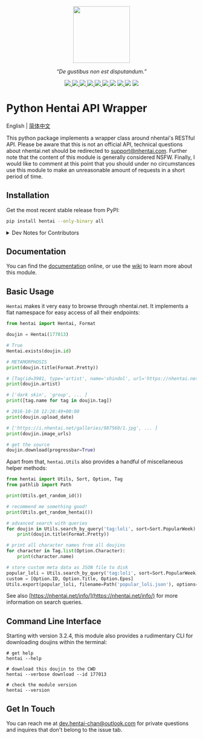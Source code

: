 <p align="center">
  <a href="https://hentaichan.pythonanywhere.com/projects/hentai" title="Project Logo">
    <img height="150" style="margin-top:15px" src="https://raw.githubusercontent.com/hentai-chan/hentai/master/docs/hentai.svg">
  </a>
</p>

<p align="center">
  <i>“De gustibus non est disputandum.”</i>
</p>

<p align="center">
    <a href="https://github.com/hentai-chan/hentai/actions?query=workflow%3ACI" title="Continuous Integration" target="_blank">
        <img src="https://github.com/hentai-chan/hentai/workflows/CI/badge.svg">
    </a>
    <a href="https://github.com/hentai-chan/hentai/actions?query=workflow%3ACodeQL" title="Code QL Analysis" target="_blank">
        <img src="https://github.com/hentai-chan/hentai/workflows/CodeQL/badge.svg">
    </a>
    <a href="https://github.com/hentai-chan/hentai/actions?query=workflow%3APyPI" title="PyPI Build" target="_blank">
        <img src="https://github.com/hentai-chan/hentai/workflows/PyPI/badge.svg">
    </a>
    <a href="https://pypi.org/project/hentai/" title="Release Version" target="_blank">
        <img src="https://img.shields.io/pypi/v/hentai?color=blue&label=Release">
    </a>
    <a href="https://www.codefactor.io/repository/github/hentai-chan/hentai" title="Code Factor" target="_blank">
        <img src="https://www.codefactor.io/repository/github/hentai-chan/hentai/badge">
    </a>
    <a href="https://codecov.io/gh/hentai-chan/hentai" title="Code Coverage" target="_blank">
        <img src="https://codecov.io/gh/hentai-chan/hentai/branch/master/graph/badge.svg?token=HOE2YZO4V6"/>
    </a>
    <a title="Supported Python Versions">
        <img src="https://img.shields.io/pypi/pyversions/hentai">
    </a>
    <a href="https://www.gnu.org/licenses/gpl-3.0.en.html" title="License Information" target="_blank">
        <img src="https://img.shields.io/badge/License-GPLv3-blue.svg">
    </a>
    <a title="Downloads per Month">
        <img src="https://img.shields.io/pypi/dm/hentai">
    </a>
    <a href="https://archive.softwareheritage.org/browse/origin/?origin_url=https://github.com/hentai-chan/hentai.git" title="Software Heritage Archive" target="_blank">
        <img src="https://archive.softwareheritage.org/badge/origin/https://github.com/hentai-chan/hentai.git/">
    </a>
</p>

# Python Hentai API Wrapper

English | [简体中文](https://github.com/hentai-chan/hentai/blob/master/README.zh.md)

This python package implements a wrapper class around nhentai's RESTful API.
Please be aware that this is not an official API, technical questions about
nhentai.net should be redirected to
[support@nhentai.com](mailto:support@nhentai.com).
Further note that the content of this module is generally considered NSFW. Finally,
I would like to comment at this point that you should under no circumstances use
this module to make an unreasonable amount of requests in a short period of time.

## Installation

Get the most recent stable release from PyPI:

```bash
pip install hentai --only-binary all
```

<details>
<summary>Dev Notes for Contributors</summary>

Alternatively, if you're looking to make a
[contribution](https://github.com/hentai-chan/hentai/blob/dev-hentai/CONTRIBUTING.md)
fork this repository and run

```bash
python -m venv venv/
source venv/bin/activate
python -m pip install --upgrade pip
pip install -r requirements.txt
# additionally install the following dependencies
pip install flake8 pytest wheel
# run all unit tests
pytest --verbose -s
# create wheel
python setup.py bdist_wheel --universal
```

Make sure to checkout `rec-hentai` so that your work is up-to-date with the next
release candidate. Don't implement any features that are incompatible with
version 3.7+ of python.

</details>

## Documentation

You can find the [documentation](https://hentaichan.pythonanywhere.com/projects/hentai)
online, or use the [wiki](https://github.com/hentai-chan/hentai/wiki) to learn more
about this module.

## Basic Usage

`Hentai` makes it very easy to browse through nhentai.net. It implements a flat
namespace for easy access of all their endpoints:

```python
from hentai import Hentai, Format

doujin = Hentai(177013)

# True
Hentai.exists(doujin.id)

# METAMORPHOSIS
print(doujin.title(Format.Pretty))

# [Tag(id=3981, type='artist', name='shindol', url='https://nhentai.net/artist/shindol/', count=279)]
print(doujin.artist)

# ['dark skin', 'group', ... ]
print([tag.name for tag in doujin.tag])

# 2016-10-18 12:28:49+00:00
print(doujin.upload_date)

# ['https://i.nhentai.net/galleries/987560/1.jpg', ... ]
print(doujin.image_urls)

# get the source
doujin.download(progressbar=True)
```

Apart from that, `hentai.Utils` also provides a handful of miscellaneous helper
methods:

```python
from hentai import Utils, Sort, Option, Tag
from pathlib import Path

print(Utils.get_random_id())

# recommend me something good!
print(Utils.get_random_hentai())

# advanced search with queries
for doujin in Utils.search_by_query('tag:loli', sort=Sort.PopularWeek):
    print(doujin.title(Format.Pretty))

# print all character names from all doujins
for character in Tag.list(Option.Character):
    print(character.name)

# store custom meta data as JSON file to disk
popular_loli = Utils.search_by_query('tag:loli', sort=Sort.PopularWeek)
custom = [Option.ID, Option.Title, Option.Epos]
Utils.export(popular_loli, filename=Path('popular_loli.json'), options=custom)
```

See also [https://nhentai.net/info/](https://nhentai.net/info/) for more information
on search queries.

## Command Line Interface

Starting with version 3.2.4, this module also provides a rudimentary CLI for downloading
doujins within the terminal:

```cli
# get help
hentai --help

# download this doujin to the CWD
hentai --verbose download --id 177013

# check the module version
hentai --version
```

## Get In Touch

You can reach me at [dev.hentai-chan@outlook.com](mailto:dev.hentai-chan@outlook.com)
for private questions and inquires that don't belong to the issue tab.
